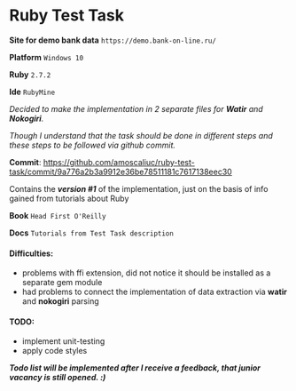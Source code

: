 # Ruby Test Task

**Site for demo bank data** `https://demo.bank-on-line.ru/`

**Platform** `Windows 10`

**Ruby** `2.7.2`

**Ide** `RubyMine`

_Decided to make the implementation in 2 separate files for **Watir** and **Nokogiri**._ 

_Though I understand that the task should be done in different steps and these steps to be followed via github commit._

**Commit**: https://github.com/amoscaliuc/ruby-test-task/commit/9a776a2b3a9912e36be78511181c7617138eec30

Contains the _**version #1**_ of the implementation, just on the basis of info gained from tutorials about Ruby


**Book** `Head First O'Reilly`

**Docs** `Tutorials from Test Task description`


#### Difficulties:
* problems with ffi extension, did not notice it should be installed as a separate gem module
* had problems to connect the implementation of data extraction via **watir** and **nokogiri** parsing


#### TODO:
* implement unit-testing
* apply code styles

_**Todo list will be implemented after I receive a feedback, that junior vacancy is still opened. :)**_